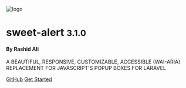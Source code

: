 ![logo](https://github.com/sweetalert2/sweetalert2/raw/master/assets/swal2-logo.png)
<h1>sweet-alert <small>3.1.0</small></h1>

<h4>By <strong>Rashid Ali</strong></h4>

<p>
A BEAUTIFUL, RESPONSIVE, CUSTOMIZABLE, ACCESSIBLE (WAI-ARIA) REPLACEMENT FOR JAVASCRIPT'S POPUP BOXES FOR LARAVEL
</p>


[GitHub](https://github.com/realrashid/sweet-alert)
[Get Started](/sweet-alert/README)
